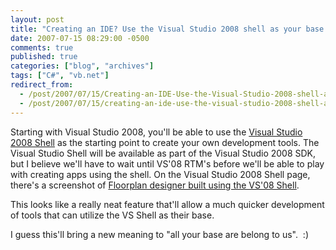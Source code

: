 ```yaml
---
layout: post
title: "Creating an IDE? Use the Visual Studio 2008 shell as your base."
date: 2007-07-15 08:29:00 -0500
comments: true
published: true
categories: ["blog", "archives"]
tags: ["C#", "vb.net"]
redirect_from: 
  - /post/2007/07/15/Creating-an-IDE-Use-the-Visual-Studio-2008-shell-as-your-base
  - /post/2007/07/15/creating-an-ide-use-the-visual-studio-2008-shell-as-your-base
---
```

<!-- more -->
<p>Starting with Visual Studio 2008, you'll be able to use the <a href="http://msdn2.microsoft.com/en-us/vstudio/bb510103.aspx">Visual Studio 2008 Shell</a> as the starting point to create your own development tools.&nbsp;The Visual Studio Shell will be available as part of the Visual Studio 2008 SDK, but I believe we'll have to wait until VS'08 RTM's before we'll be able to play with creating apps using the shell. On the Visual Studio 2008 Shell page, there's a screenshot of <a href="http://msdn2.microsoft.com/en-us/vstudio/bb510103.aspx">Floorplan designer built using the VS'08 Shell</a>.</p>
<p>This looks like a really neat feature that'll allow a much quicker development of tools that can utilize the VS Shell as their base.</p>
<p>I guess this'll bring a new meaning to "all your base are belong to us".&nbsp; :)</p>
